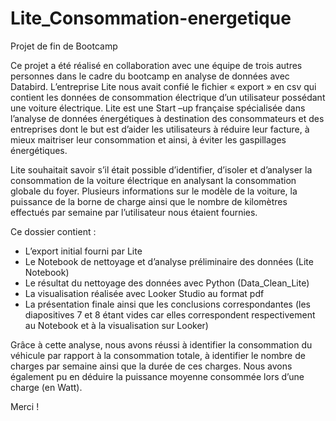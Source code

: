 # Lite_Consommation-energetique

Projet de fin de Bootcamp

Ce projet a été réalisé en collaboration avec une équipe de trois autres personnes dans le cadre du bootcamp en analyse de données avec Databird.
L’entreprise Lite nous avait confié le fichier « export » en csv qui contient les données de consommation électrique d’un utilisateur possédant une voiture électrique. 
Lite est une Start –up française spécialisée dans l’analyse de données énergétiques à destination des consommateurs et des entreprises dont le but est d’aider les utilisateurs à réduire leur facture, à mieux maitriser leur consommation et ainsi, à éviter les gaspillages énergétiques.

Lite souhaitait savoir s’il était possible d’identifier, d’isoler et d’analyser la consommation de la voiture électrique en analysant la consommation globale du foyer. 
Plusieurs informations sur le modèle de la voiture, la puissance de la borne de charge ainsi que le nombre de kilomètres effectués par semaine par l’utilisateur nous étaient fournies.

Ce dossier contient :
-	L’export initial fourni par Lite
-	Le Notebook de nettoyage et d’analyse préliminaire des données (Lite Notebook)
-	Le résultat du nettoyage des données avec Python (Data_Clean_Lite)
-	La visualisation réalisée avec Looker Studio au format pdf
-	La présentation finale ainsi que les conclusions correspondantes (les diapositives 7 et 8 étant vides car elles correspondent respectivement au Notebook et à la visualisation sur Looker)

Grâce à cette analyse, nous avons réussi à identifier la consommation du véhicule par rapport à la consommation totale, à identifier le nombre de charges par semaine ainsi que la durée de ces charges.
Nous avons également pu en déduire la puissance moyenne consommée lors d’une charge (en Watt).

Merci !
